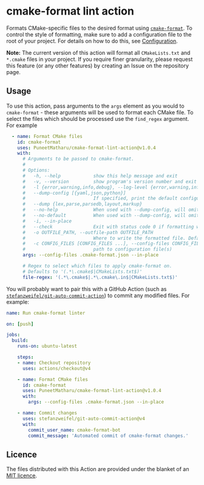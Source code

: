 # cmake-format lint action

Formats CMake-specific files to the desired format using [`cmake-format`](https://github.com/cheshirekow/cmake_format). To control the style of formatting, make sure to add a configuration file to the root of your project. For details on how to do this, see [Configuration](https://cmake-format.readthedocs.io/en/latest/configuration.html#configuration).

**Note:** The current version of this action will format all `CMakeLists.txt` and `*.cmake` files in your project. If you require finer granularity, please request this feature (or any other features) by creating an Issue on the repository page.

## Usage

To use this action, pass arguments to the `args` element as you would to `cmake-format` - these arguments will be used to format each CMake file. To select the files which should be processed use the `find_regex` argument.
For example

```yaml
  - name: Format CMake files
    id: cmake-format
    uses: PuneetMatharu/cmake-format-lint-action@v1.0.4
    with:
      # Arguments to be passed to cmake-format.
      #
      # Options:
      #   -h, --help            show this help message and exit
      #   -v, --version         show program's version number and exit
      #   -l {error,warning,info,debug}, --log-level {error,warning,info,debug}
      #   --dump-config [{yaml,json,python}]
      #                         If specified, print the default configuration to stdout and exit
      #   --dump {lex,parse,parsedb,layout,markup}
      #   --no-help             When used with --dump-config, will omit helptext comments in the output
      #   --no-default          When used with --dump-config, will omit any unmodified configuration value.
      #   -i, --in-place
      #   --check               Exit with status code 0 if formatting would not change file contents, or status code 1 if it would
      #   -o OUTFILE_PATH, --outfile-path OUTFILE_PATH
      #                         Where to write the formatted file. Default is stdout.
      #   -c CONFIG_FILES [CONFIG_FILES ...], --config-files CONFIG_FILES [CONFIG_FILES ...]
      #                         path to configuration file(s)
      args: --config-files .cmake-format.json --in-place

      # Regex to select which files to apply cmake-format on.
      # Defaults to '(.*\.cmake$|CMakeLists.txt$)'
      file-regex: '(.*\.cmake$|.*\.cmake\.in$|CMakeLists.txt$)'

```

You will probably want to pair this with a GitHub Action (such as
[`stefanzweifel/git-auto-commit-action`](https://github.com/stefanzweifel/git-auto-commit-action))
to commit any modified files. For example:

```yaml
name: Run cmake-format linter

on: [push]

jobs:
  build:
    runs-on: ubuntu-latest

    steps:
    - name: Checkout repository
      uses: actions/checkout@v4

    - name: Format CMake files
      id: cmake-format
      uses: PuneetMatharu/cmake-format-lint-action@v1.0.4
      with:
        args: --config-files .cmake-format.json --in-place

    - name: Commit changes
      uses: stefanzweifel/git-auto-commit-action@v4
      with:
        commit_user_name: cmake-format-bot
        commit_message: 'Automated commit of cmake-format changes.'
```

## Licence

The files distributed with this Action are provided under the blanket of an [MIT licence](LICENCE).
